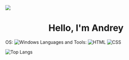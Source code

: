 ![](https://www.rimastronomy.org/wp-content/uploads/2015/10/cropped-01_andromeda.jpg)
<h1 align="center">Hello, I'm Andrey</h1>

OS: ![Windows](https://img.shields.io/badge/Windows-0B0A0C?style=for-the-badge&logo=windows&logoColor=white)
Languages and Tools: ![HTML](https://img.shields.io/badge/HTML5-0B0A0C?style=for-the-badge&logo=html5&logoColor=white)
![CSS](https://img.shields.io/badge/CSS3-0B0A0C?style=for-the-badge&logo=css3&logoColor=white)

![Top Langs](https://github-readme-stats.vercel.app/api/top-langs/?username=aanddi&theme=radical&show_icons=true)
